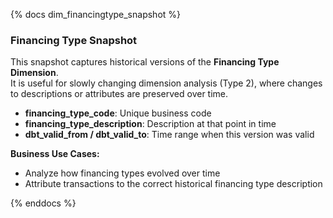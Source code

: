 {% docs dim_financingtype_snapshot %}

### Financing Type Snapshot

This snapshot captures historical versions of the **Financing Type Dimension**.  
It is useful for slowly changing dimension analysis (Type 2), where changes to descriptions or attributes are preserved over time.  

- **financing_type_code**: Unique business code  
- **financing_type_description**: Description at that point in time  
- **dbt_valid_from / dbt_valid_to**: Time range when this version was valid  

**Business Use Cases:**
- Analyze how financing types evolved over time
- Attribute transactions to the correct historical financing type description

{% enddocs %}